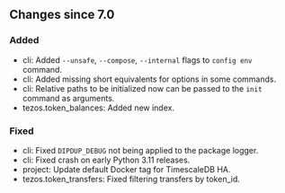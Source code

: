 <!-- markdownlint-disable first-line-h1 -->
## Changes since 7.0

### Added

- cli: Added `--unsafe`, `--compose`, `--internal` flags to `config env` command.
- cli: Added missing short equivalents for options in some commands.
- cli: Relative paths to be initialized now can be passed to the `init` command as arguments.
- tezos.token_balances: Added new index.

### Fixed

- cli: Fixed `DIPDUP_DEBUG` not being applied to the package logger.
- cli: Fixed crash on early Python 3.11 releases.
- project: Update default Docker tag for TimescaleDB HA.
- tezos.token_transfers: Fixed filtering transfers by token_id.
